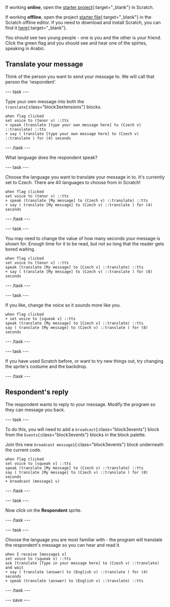 If working **online**, open the [starter project](http://rpf.io/how-are-you-on){:target="_blank"} in Scratch.
 
If working **offline**, open the project [starter file](http://rpf.io/p/en/how-are-you-off){:target="_blank"} in the Scratch offline editor. If you need to download and install Scratch, you can find it [here](https://scratch.mit.edu/download){:target="_blank"}.

You should see two young people - one is you and the other is your friend. Click the green flag and you should see and hear one of the spirtes, speaking in Arabic.

## Translate your message

Think of the person you want to send your message to. We will call that person the 'respondent'. 

--- task ---

Type your own message into both the `translate`{:class="block3extensions"} blocks.

```blocks3
when flag clicked
set voice to (tenor v) ::tts
+ speak (translate [type your own message here] to (Czech v) ::translate) ::tts
+ say ( translate [type your own message here] to (Czech v) ::translate ) for (4) seconds
```

--- /task ---

What language does the respondent speak?

--- task ---

Choose the language you want to translate your message in to. It's currently set to Czech.  There are 40 languages to choose from in Scratch!

```blocks3
when flag clicked
set voice to (tenor v) ::tts
+ speak (translate [My message] to (Czech v) ::translate) ::tts
+ say ( translate [My message] to (Czech v) ::translate ) for (4) seconds
```

--- /task ---

--- task ---

You may need to change the value of how many seconds your message is shown for. Enough time for it to be read, but not so long that the reader gets bored waiting.

```blocks3
when flag clicked
set voice to [tenor v] ::tts
speak (translate [My message] to [Czech v] ::translate) ::tts
+ say ( translate [My message] to (Czech v) ::translate ) for (8) seconds
```
--- /task ---

--- task ---

If you like, change the voice so it sounds more like you.

```blocks3
when flag clicked
+ set voice to [squeak v] ::tts
speak (translate [My message] to [Czech v] ::translate) ::tts
say ( translate [My message] to (Czech v) ::translate ) for (8) seconds
```

--- /task ---

--- task ---

If you have used Scratch before, or want to try new things out, try changing the sprite's costume and the backdrop.

--- /task ---

## Respondent's reply

The respondent wants to reply to your message. Modify the program so they can message you back.

--- task ---

To do this, you will need to add a `broadcast`{:class="block3events"} block from the `Events`{:class="block3events"} blocks in the block palette.

Join this new `broadcast message1`{:class="block3events"} block underneath the current code.

```blocks3
when flag clicked
set voice to [squeak v] ::tts
speak (translate [My message] to (Czech v) ::translate) ::tts
say ( translate [My message] to (Czech v) ::translate ) for (8) seconds
+ broadcast (message1 v)
```

--- /task ---

--- task ---

Now click on the **Respondent** sprite.

--- /task ---

--- task ---

Choose the language you are most familiar with - the program will translate the respondent's message so you can hear and read it.

```blocks3
when I receive [message1 v]
set voice to (squeak v) ::tts
ask (translate [Type in your message here] to (Czech v) ::translate) and wait
+ say ( translate (answer) to (English v) ::translate ) for (4) seconds
+ speak (translate (answer) to (English v) ::translate) ::tts
```

--- /task ---

--- save ---
